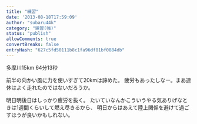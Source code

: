 ```yaml
---
title: "練習"
date: '2013-08-18T17:59:09'
author: "subaru44k"
category: "練習(強)"
status: "publish"
allowComments: true
convertBreaks: false
entryHash: "627c5fd50111b8c1fa96df81bf0884db"
---
```

多摩川15km
64分13秒

前半の向かい風に力を使いすぎて20kmは諦めた。
疲労もあったしなー。まあ連休はよく走れたのではないだろうか。

明日明後日はしっかり疲労を抜く。
たいていなんかこういうやる気ありげなときは1週間くらいして燃え尽きるから、
明日からはあえて陸上関係を避けて過ごすほうが良いかもしれない。
